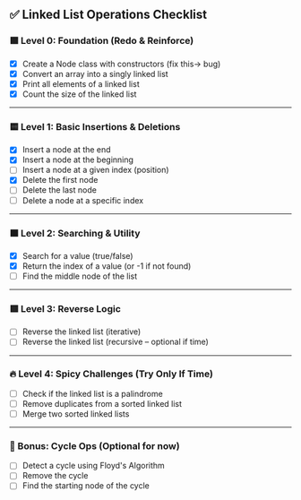 ## ✅ Linked List Operations Checklist

### 🟩 Level 0: Foundation (Redo & Reinforce)
- [x] Create a Node class with constructors (fix this-> bug)
- [x] Convert an array into a singly linked list
- [x] Print all elements of a linked list
- [x] Count the size of the linked list

---

### 🟨 Level 1: Basic Insertions & Deletions
- [x] Insert a node at the end
- [x] Insert a node at the beginning
- [ ] Insert a node at a given index (position)
- [x] Delete the first node
- [ ] Delete the last node
- [ ] Delete a node at a specific index

---

### 🟧 Level 2: Searching & Utility
- [x] Search for a value (true/false)
- [x] Return the index of a value (or -1 if not found)
- [ ] Find the middle node of the list

---

### 🟥 Level 3: Reverse Logic
- [ ] Reverse the linked list (iterative)
- [ ] Reverse the linked list (recursive – optional if time)

---

### 🔥 Level 4: Spicy Challenges (Try Only If Time)
- [ ] Check if the linked list is a palindrome
- [ ] Remove duplicates from a sorted linked list
- [ ] Merge two sorted linked lists

---

### 🧨 Bonus: Cycle Ops (Optional for now)
- [ ] Detect a cycle using Floyd's Algorithm
- [ ] Remove the cycle
- [ ] Find the starting node of the cycle
